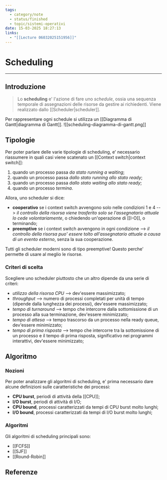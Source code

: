 ```yaml
---
tags:
  - category/note
  - status/finished
  - topic/sistemi-operativi
date: 15-03-2025 18:27:13
links:
  - "[[Lecture 06032025151956]]"
---
```

# Scheduling
---
## Introduzione
> Lo **scheduling** e' l'azione di fare uno _schedule_, ossia una sequenza temporale di assegnazioni delle risorse da gestire ai richiedenti. Viene realizzato dallo [[Scheduler|scheduler]].

Per rappresentare ogni schedule si utilizza un [[Diagramma di Gantt|diagramma di Gantt]].
![[scheduling-diagramma-di-gantt.png]]

## Tipologie
Per poter parlare delle varie tipologie di scheduling, e' necessario riassumere in quali casi viene scatenato un [[Context switch|context switch]]:
1. quando un processo passa _da stato running a waiting_;
2. quando un processo passa _dallo stato running allo stato ready_;
3. quando un processo passa _dallo stato waiting allo stato ready_;
4. quando un processo _termina_.

Allora, uno scheduler si dice:
- **cooperativo** se i context switch avvengono solo nelle condizioni 1 e 4 --> _il controllo della risorsa viene trasferito solo se l'assegnatario attuale lo cede volontariamente_, o chiedendo un'operazione di [[I-O]], o terminando;
- **preemptive** se i context switch avvengono in ogni condizione --> _il controllo della risorsa puo' essere tolto all'assegnatario attuale a causa di un evento esterno_, senza la sua cooperazione.

Tutti gli scheduler moderni sono di tipo preemptive! Questo perche' permette di usare al meglio le risorse.

### Criteri di scelta
Scegliere uno scheduler piuttosto che un altro dipende da una serie di criteri:
- _utilizzo della risorsa CPU_ --> dev'essere massimizzato;
- _throughput_ --> numero di processi completati per unità di tempo (dipende dalla lunghezza dei processi), dev'essere massimizzato;
- _tempo di turnaround_ --> tempo che intercorre dalla sottomissione di un processo alla sua terminazione, dev'essere minimizzato;
- _tempo di attesa_ --> tempo trascorso da un processo nella ready queue, dev'essere minimizzato;
- _tempo di prima risposta_ --> tempo che intercorre tra la sottomissione di un processo e il tempo di prima risposta, significativo nei programmi interattivi, dev'essere minimizzato;

## Algoritmo
### Nozioni
Per poter analizzare gli algoritmi di scheduling, e' prima necessario dare alcune definizioni sulle caratteristiche dei processi:
- **CPU burst**, periodi di attività della [[CPU]];
- **I/O burst**, periodi di attività di I/O;
- **CPU bound**, processi caratterizzati da tempi di CPU burst molto lunghi;
- **I/O bound**, processi caratterizzati da tempi di I/O burst molto lunghi;

### Algoritmi
Gli algoritmi di scheduling principali sono:
- [[FCFS]]
- [[SJF]]
- [[Round-Robin]]

## Referenze
